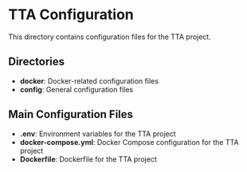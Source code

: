 # TTA Configuration

This directory contains configuration files for the TTA project.

## Directories

- **docker**: Docker-related configuration files
- **config**: General configuration files

## Main Configuration Files

- **.env**: Environment variables for the TTA project
- **docker-compose.yml**: Docker Compose configuration for the TTA project
- **Dockerfile**: Dockerfile for the TTA project
